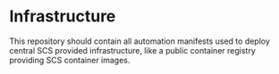# Infrastructure

This repository should contain all automation manifests used to deploy central SCS provided infrastructure, like a public container registry providing SCS container images.

